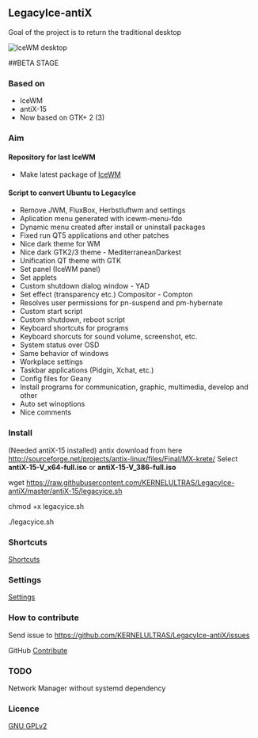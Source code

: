 ## LegacyIce-antiX
Goal of the project is to return the traditional desktop

![IceWM desktop](https://raw.githubusercontent.com/KERNELULTRAS/LegacyIce-antiX/master/screenshots/LegacyIce.jpg)

##BETA STAGE

### Based on
* IceWM
* antiX-15
* Now based on GTK+ 2 (3)

### Aim

#### Repository for last IceWM
* Make latest package of [IceWM](https://github.com/bbidulock/icewm)

#### Script to convert Ubuntu to LegacyIce
* Remove JWM, FluxBox, Herbstluftwm and settings
* Aplication menu generated with icewm-menu-fdo
* Dynamic menu created after install or uninstall packages
* Fixed run QT5 applications and other patches
* Nice dark theme for WM
* Nice dark GTK2/3 theme - MediterraneanDarkest
* Unification QT theme with GTK
* Set panel (IceWM panel)
* Set applets
* Custom shutdown dialog window - YAD
* Set effect (transparency etc.) Compositor - Compton
* Resolves user permissions for pn-suspend and pm-hybernate
* Custom start script
* Custom shutdown, reboot script
* Keyboard shortcuts for programs
* Keyboard shorcuts for sound volume, screenshot, etc.
* System status over OSD
* Same behavior of windows
* Workplace settings
* Taskbar applications (Pidgin, Xchat, etc.)
* Config files for Geany
* Install programs for communication, graphic, multimedia, develop and other
* Auto set winoptions
* Nice comments

### Install

(Needed antiX-15 installed)
antix download from here http://sourceforge.net/projects/antix-linux/files/Final/MX-krete/
Select **antiX-15-V_x64-full.iso** or **antiX-15-V_386-full.iso**

wget https://raw.githubusercontent.com/KERNELULTRAS/LegacyIce-antiX/master/antiX-15/legacyice.sh

chmod +x legacyice.sh

./legacyice.sh

### Shortcuts

[Shortcuts](https://github.com/KERNELULTRAS/LegacyIce-antiX/blob/master/shortcuts_EN.md)

### Settings

[Settings](https://github.com/KERNELULTRAS/LegacyIce-antiX/blob/master/settings_EN.md)

### How to contribute
Send issue to https://github.com/KERNELULTRAS/LegacyIce-antiX/issues

GitHub [Contribute](https://github.com/KERNELULTRAS/LegacyIce-antiX/blob/master/development/instructions_for_git.md)

### TODO
Network Manager without systemd dependency

### Licence
[GNU GPLv2](http://www.gnu.org/licenses/gpl-2.0.html)

